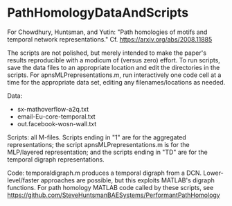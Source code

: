 # PathHomologyDataAndScripts
For Chowdhury, Huntsman, and Yutin: "Path homologies of motifs and temporal network representations." Cf. https://arxiv.org/abs/2008.11885 

The scripts are not polished, but merely intended to make the paper's results reproducible with a modicum of (versus zero) effort. To run scripts, save the data files to an appropriate location and edit the directories in the scripts. For apnsMLPrepresentations.m, run interactively one code cell at a time for the appropriate data set, editing any filenames/locations as needed. 

Data:
  - sx-mathoverflow-a2q.txt
  - email-Eu-core-temporal.txt
  - out.facebook-wosn-wall.txt

Scripts: all M-files. Scripts ending in "1" are for the aggregated representations; the script apnsMLPrepresentations.m is for the MLP/layered representation; and the scripts ending in "TD" are for the temporal digraph representations.

Code: temporaldigraph.m produces a temporal digraph from a DCN. Lower-level/faster approaches are possible, but this exploits MATLAB's digraph functions. For path homology MATLAB code called by these scripts, see https://github.com/SteveHuntsmanBAESystems/PerformantPathHomology
